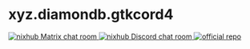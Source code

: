 # xyz.diamondb.gtkcord4

<p>
    <a href="https://matrix.to/#/#nixhub-home:matrix.org">
        <img alt="nixhub Matrix chat room" src="https://img.shields.io/matrix/nixhub-home:matrix.org?color=%23222&label=nixhub&logo=Matrix&logoColor=white" />
    </a>
    <a href="https://discord.gg/hnzYamS">
        <img alt="nixhub Discord chat room" src="https://img.shields.io/discord/118456055842734083?color=%23738ADB&label=nixhub&logo=Discord&logoColor=white" />
    </a>
    <a href="https://github.com/diamondburned/gtkcord4">
        <img alt="official repo" src="https://img.shields.io/static/v1?message=diamondburned/gtkcord4&color=CDD9E5&label=github&logo=Github&logoColor=white" />
    </a>
</p>
